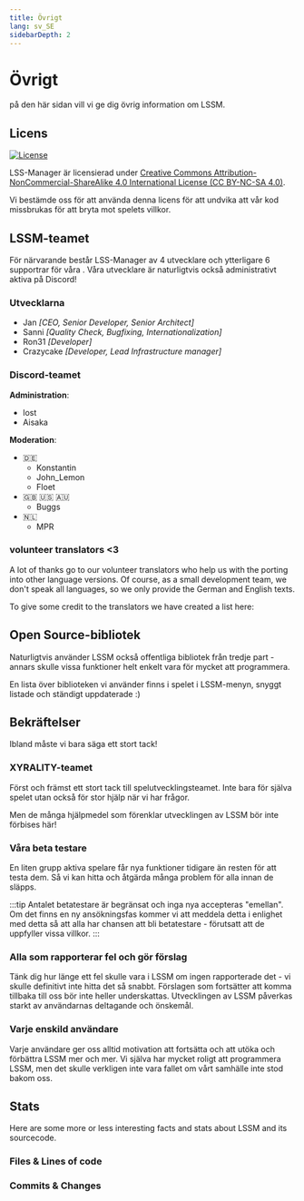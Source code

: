 ```yaml
---
title: Övrigt
lang: sv_SE
sidebarDepth: 2
---
```


# Övrigt

på den här sidan vill vi ge dig övrig information om LSSM.

## Licens
[![License](https://mirrors.creativecommons.org/presskit/buttons/88x31/svg/by-nc-sa.eu.svg)][license]

LSS-Manager är licensierad under [Creative Commons Attribution-NonCommercial-ShareAlike 4.0 International License (CC BY-NC-SA 4.0)][license].

Vi bestämde oss för att använda denna licens för att undvika att vår kod missbrukas för att bryta mot spelets villkor.

## LSSM-teamet
För närvarande består LSS-Manager av 4 utvecklare och ytterligare 6 supportrar för våra <discord/>. Våra utvecklare är naturligtvis också administrativt aktiva på Discord!

### Utvecklarna

* Jan *[CEO, Senior Developer, Senior Architect]*
* Sanni *[Quality Check, Bugfixing, Internationalization]*
* Ron31 *[Developer]*
* Crazycake *[Developer, Lead Infrastructure manager]*

### Discord-teamet
**Administration**:

* lost
* Aisaka

**Moderation**:

* 🇩🇪
    * Konstantin
    * John_Lemon
    * Floet
* 🇬🇧 🇺🇸 🇦🇺
    * Buggs
* 🇳🇱
    * MPR

### volunteer translators <3
A lot of thanks go to our volunteer translators who help us with the porting into other language versions. Of course, as a small development team, we don't speak all languages, so we only provide the German and English texts.

To give some credit to the translators we have created a list here:
<translators/>

## Open Source-bibliotek
Naturligtvis använder LSSM också offentliga bibliotek från tredje part - annars skulle vissa funktioner helt enkelt vara för mycket att programmera.

En lista över biblioteken vi använder finns i spelet i LSSM-menyn, snyggt listade och ständigt uppdaterade :)

## Bekräftelser
Ibland måste vi bara säga ett stort tack!

### XYRALITY-teamet
Först och främst ett stort tack till spelutvecklingsteamet. Inte bara för själva spelet utan också för stor hjälp när vi har frågor.

Men de många hjälpmedel som förenklar utvecklingen av LSSM bör inte förbises här!

### Våra beta testare
En liten grupp aktiva spelare får nya funktioner tidigare än resten för att testa dem. Så vi kan hitta och åtgärda många problem för alla innan de släpps.

:::tip
Antalet betatestare är begränsat och inga nya accepteras "emellan". Om det finns en ny ansökningsfas kommer vi att meddela detta i enlighet med detta så att alla har chansen att bli betatestare - förutsatt att de uppfyller vissa villkor.
:::

### Alla som rapporterar fel och gör förslag
Tänk dig hur länge ett fel skulle vara i LSSM om ingen rapporterade det - vi skulle definitivt inte hitta det så snabbt. Förslagen som fortsätter att komma tillbaka till oss bör inte heller underskattas. Utvecklingen av LSSM påverkas starkt av användarnas deltagande och önskemål.

### Varje enskild användare
Varje användare ger oss alltid motivation att fortsätta och att utöka och förbättra LSSM mer och mer. Vi själva har mycket roligt att programmera LSSM, men det skulle verkligen inte vara fallet om vårt samhälle inte stod bakom oss.

## Stats

Here are some more or less interesting facts and stats about LSSM and its sourcecode.

### Files & Lines of code

<stats-cloc/>

### Commits & Changes

<stats-git/>

[license]: https://creativecommons.org/licenses/by-nc-sa/4.0/deed.en

<!-- ==START_FOOTER== Do NOT edit anything below this line! Any edits will be removed as content is auto generated! -->
[lssm.status]: https://status.lss-manager.de/
[lssm.discord]: https://discord.gg/RcTNjpB
[lssm.userscript]: https://v4.lss-manager.de/lssm-v4.user.js
[lssm.donations]: https://donate.lss-manager.de/
[docs]: https://docs.lss-manager.de/
[docs.home]: /sv_SE/
[docs.apps]: /sv_SE/apps.md
[docs.appstore]: /sv_SE/appstore.md
[docs.bugs]: /sv_SE/bugs.md
[docs.error_report]: /sv_SE/error_report.md
[docs.faq]: /sv_SE/faq.md
[docs.metadata]: /sv_SE/metadata.md
[docs.other]: /sv_SE/other.md
[docs.settings]: /sv_SE/settings.md
[docs.suggestions]: /sv_SE/suggestions.md
[docs.support]: /sv_SE/support.md
[games.self]: https://larmcentralen-spelet.se
[tampermonkey]: https://tampermonkey.net/
[github]: https://github.com/LSS-Manager/LSSM-V.4
[github.issues]: https://github.com/LSS-Manager/LSSM-V.4/issues
[github.issues.open]: https://github.com/LSS-Manager/LSSM-V.4/issues?q=is%3Aissue+is%3Aopen+label%3Abug